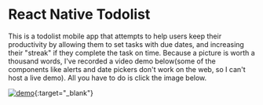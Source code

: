 # React Native Todolist

This is a todolist mobile app that attempts to help users keep their productivity by allowing them to set tasks with due dates, and increasing their "streak"
if they complete the task on time. Because a picture is worth a thousand words, I've recorded a video demo below(some of the components like alerts and date pickers
don't work on the web, so I can't host a live demo). All you have to do is click the image below.

[![demo](https://img.youtube.com/vi/L7HBrO3VugI/0.jpg)](https://www.youtube.com/watch?v=L7HBrO3VugI){:target="_blank"}
